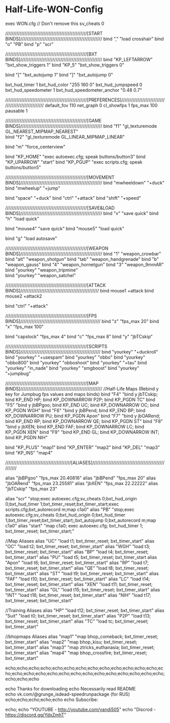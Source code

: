 # Half-Life-WON-Config
exec WON.cfg // Don't remove this
sv_cheats 0 

///////////////////////////////////////////////////[START BINDS]///////////////////////////////////////////////////
bind "," "load crosshair"
bind "o" "PB"
bind "p" "scr"





///////////////////////////////////////////////////[BXT BINDS]///////////////////////////////////////////////////
bind "KP_LEFTARROW" "bxt_show_triggers 1"
bind "KP_5" "bxt_show_triggers 0" 

bind "[" "bxt_autojump 1"
bind "]" "bxt_autojump 0"

bxt_hud_timer 1
bxt_hud_color "255 160 0"
bxt_hud_jumpspeed 0
bxt_hud_speedometer 1
bxt_hud_speedometer_anchor "0.48 0.7"




///////////////////////////////////////////////////[PREFERENCES]///////////////////////////////////////////////////
default_fov 110
net_graph 0
cl_showfps 1
fps_max 100
pausable 1





///////////////////////////////////////////////////[GAME BINDS]///////////////////////////////////////////////////
bind "f1" "gl_texturemode GL_NEAREST_MIPMAP_NEAREST"  
bind "f2" "gl_texturemode GL_LINEAR_MIPMAP_LINEAR"
    
bind "m" "force_centerview"

bind "KP_HOME" "exec autoexec.cfg; speak buttons/button3"
bind "KP_UPARROW" "start"
bind "KP_PGUP" "exec scripts.cfg; speak buttons/button5" 





///////////////////////////////////////////////////[MOVEMENT BINDS]///////////////////////////////////////////////////
bind "mwheeldown" "+duck"
bind "mwheelup" "+jump"

bind "space" "+duck"
bind "ctrl" "+attack"
bind "shift" "+speed"





///////////////////////////////////////////////////[SAVE&LOAD BINDS]///////////////////////////////////////////////////
bind "v" "save quick" 
bind "h" "load quick"

bind "mouse4" "save quick"
bind "mouse5" "load quick"

bind "g" "load autosave" 





///////////////////////////////////////////////////[WEAPON BINDS]///////////////////////////////////////////////////
bind "1" "weapon_crowbar"
bind "alt" "weapon_shotgun"
bind "tab" "weapon_handgrenade"
bind "b" "weapon_gauss"
bind "4" "weapon_hornetgun"
bind "3" "weapon_9mmAR"
bind "yourkey" "weapon_tripmine"					
bind "yourkey" "weapon_satchel"



///////////////////////////////////////////////////[ATTACK BINDS]/////////////////////////////////////////////////
bind mouse1 +attack
bind mouse2 +attack2

bind "ctrl" "+attack"





///////////////////////////////////////////////////[FPS BINDS]//////////////////////////////////////////////////
bind "z" "fps_max 20"
bind "x" "fps_max 100"

bind "capslock" "fps_max 4"
bind "c" "fps_max 8"
bind "y" "jbTCskip"




///////////////////////////////////////////////////[SCRIPTS BINDS]//////////////////////////////////////////////////
bind "yourkey" "+duckroll"
bind "yourkey" "+usespam"
bind "yourkey" "obbo"
bind "yourkey" "obbo800"
bind "yourkey" "obboshoot"
bind "yourkey" "+tau"
bind "yourkey" "in_nade"
bind "yourkey" "smgboost"
bind "yourkey" "+jumpbug"





///////////////////////////////////////////////////[MAP BINDS]///////////////////////////////////////////////////
//Half-Life Maps (Rebind y key for Jumpbug fps values and maps binds)
bind "F4" "bind y jbTCskip; bind KP_END HP; bind KP_DOWNARROW P2P; bind KP_PGDN TC"
bind "F5" "bind y jbBPgoo; bind KP_END UC; bind KP_DOWNARROW OC; bind KP_PGDN WGH"
bind "F6" "bind y jbBPend; bind KP_END BP; bind KP_DOWNARROW PU; bind KP_PGDN Apon"
bind "F7" "bind y jbOARend; bind KP_END RP; bind KP_DOWNARROW QE; bind KP_PGDN ST"
bind "F8" "bind y jbXEN; bind KP_END FAF; bind KP_DOWNARROW LC; bind KP_PGDN XEN"
bind "F9" "bind KP_END GL; bind KP_DOWNARROW INT; bind KP_PGDN NIH"

bind "KP_PLUS" "map1"
bind "KP_ENTER" "map2"
bind "KP_DEL" "map3" 
bind "KP_INS" "map4"






/////////////////////////////////////////[ALIASES]////////////////////////////////////////////////////
 
alias "jbBPgoo" "fps_max 20.40816"
alias "jbBPend" "fps_max 20"
alias "jbOARend" "fps_max 23.25581"
alias "jbXEN" "fps_max 22.22222"
alias "jbTCskip" "fps_max 23" 		
       
alias "scr" "stop;exec autoexec.cfg;sv_cheats 0;bxt_hud_origin 0;bxt_hud_timer 1;bxt_timer_reset;bxt_timer_start;exec scripts.cfg;bxt_autorecord m;map c1a0"
alias "PB" "stop;exec autoexec.cfg;sv_cheats 0;bxt_hud_origin 0;bxt_hud_timer 1;bxt_timer_reset;bxt_timer_start;;bxt_autojump 0;bxt_autorecord m;map c1a0"
alias "start" "map c1a0; exec autoexec.cfg; bxt_hud_timer 1; bxt_timer_reset; bxt_timer_start;"

//Map Aliases
alias "UC" "load t1; bxt_timer_reset; bxt_timer_start"
alias "OC" "load t2; bxt_timer_reset; bxt_timer_start"
alias "WGH" "load t3; bxt_timer_reset; bxt_timer_start" 
alias "BP" "load t4; bxt_timer_reset; bxt_timer_start" 
alias "PU" "load t5; bxt_timer_reset; bxt_timer_start
alias "Apon" "load t6; bxt_timer_reset; bxt_timer_start" 
alias "RP" "load t7; bxt_timer_reset; bxt_timer_start" 
alias "QE" "load t8; bxt_timer_reset; bxt_timer_start" 
alias "ST" "load t9; bxt_timer_reset; bxt_timer_start" 
alias "FAF" "load t10; bxt_timer_reset; bxt_timer_start" 
alias "LC" "load t14; bxt_timer_reset; bxt_timer_start"
alias "XEN" "load t11; bxt_timer_reset; bxt_timer_start" 
alias "GL" "load t15; bxt_timer_reset; bxt_timer_start" 
alias "INT" "load t16; bxt_timer_reset; bxt_timer_start"
alias "NIH" "load t17; bxt_timer_reset; bxt_timer_start" 

//Training Aliases
alias "HP" "load t12; bxt_timer_reset; bxt_timer_start"
alias "Suit" "load t0; bxt_timer_reset; bxt_timer_start"
alias "P2P" "load t13; bxt_timer_reset; bxt_timer_start"
alias "TC" "load tc; bxt_timer_reset; bxt_timer_start"

//bhopmaps Aliases
alias "map1" "map bhop_comeback; bxt_timer_reset; bxt_timer_start"
alias "map2" "map bhop_kisu; bxt_timer_reset; bxt_timer_start"
alias "map3" "map ztricks_euthanasia; bxt_timer_reset; bxt_timer_start" 
alias "map4" "map bhop_crossfire; bxt_timer_reset; bxt_timer_start" 




echo;echo;echo;echo;echo;echo;echo;echo;echo;echo;echo;echo;echo;echo;echo;echo;echo;echo;echo;echo;echo;echo;echo;echo;echo;echo;echo;echo;echo;echo

echo Thanks for downloading 
echo Necessarily read README  
echo vk.com/@grunge_isdead-speedrunpackage (for RUS) 
echo;echo;echo;echo;echo
echo Subscribe:

echo;
echo "YOUTUBE - http://youtube.com/yandi505"
echo "Discrod - https://discord.gg/YdxZmhT"
